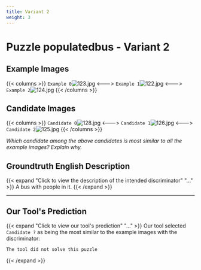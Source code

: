 ```yaml
---
title: Variant 2
weight: 3
---
```


# Puzzle populatedbus - Variant 2

## Example Images
{{< columns >}}
`Example 0`![123.jpg](/natscene_data/images/123.jpg)
<--->
`Example 1`![122.jpg](/natscene_data/images/122.jpg)
<--->
`Example 2`![124.jpg](/natscene_data/images/124.jpg)
{{< /columns >}}

## Candidate Images
{{< columns >}}
`Candidate 0`![128.jpg](/natscene_data/images/128.jpg)
<--->
`Candidate 1`![126.jpg](/natscene_data/images/126.jpg)
<--->
`Candidate 2`![125.jpg](/natscene_data/images/125.jpg)
{{< /columns >}}

*Which candidate among the above candidates is most similar to all the example images? Explain why.*

## Groundtruth English Description

{{< expand "Click to view the description of the intended discriminator" "..." >}}
A bus with people in it.
{{< /expand >}}

---



## Our Tool's Prediction

{{< expand "Click to view our tool's prediction" "..." >}}
Our tool selected `Candidate ?` as being the most similar to the example images with the discriminator:
```plaintext
The tool did not solve this puzzle
```
{{< /expand >}}
